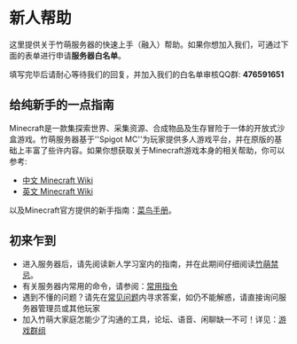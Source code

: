 # 新人帮助

这里提供关于竹萌服务器的快速上手（融入）帮助。如果你想加入我们，可通过下面的表单进行申请**服务器白名单**。

填写完毕后请耐心等待我们的回复，并加入我们的白名单审核QQ群: **476591651**

## 给纯新手的一点指南

Minecraft是一款集探索世界、采集资源、合成物品及生存冒险于一体的开放式沙盒游戏。竹萌服务器基于''Spigot MC''为玩家提供多人游戏平台，并在原版的基础上丰富了些许内容。如果你想获取关于Minecraft游戏本身的相关帮助，你可以参考:

* [中文 Minecraft Wiki](https://minecraft-zh.gamepedia.com/)
* [英文 Minecraft Wiki](https://minecraft.gamepedia.com/Minecraft/)

以及Minecraft官方提供的新手指南：[菜鸟手册](https://minecraft-zh.gamepedia.com/教程/菜鸟手册)。

## 初来乍到

* 进入服务器后，请先阅读新人学习室内的指南，并在此期间仔细阅读[竹萌禁忌](start/zhu-meng-jin-ji.md)。
* 有关服务器内常用的命令，请参阅：[常用指令](start/chang-yong-zhi-ling.md)
* 遇到不懂的问题？请先在[常见问题](start/chang-jian-wen-ti.md)内寻求答案，如仍不能解惑，请直接询问服务器管理员或其他玩家
* 加入竹萌大家庭怎能少了沟通的工具，论坛、语音、闲聊缺一不可！详见：[游戏群组](start/you-xi-qun-zu.md)

